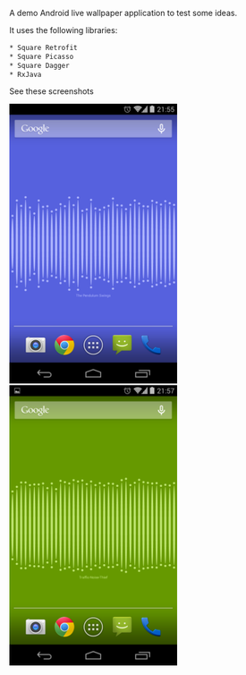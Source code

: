 A demo Android live wallpaper application to test some ideas.

It uses the following libraries:

    * Square Retrofit
    * Square Picasso
    * Square Dagger
    * RxJava
    
See these screenshots

 <img src="https://github.com/peter-tackage/assets/raw/master/screenshots/wallpaper-demo/Screenshot_2014-01-20-21-55-03.png" alt="Wallpaper Demo Screenshot 1" width="300"> 
  <img src="https://github.com/peter-tackage/assets/raw/master/screenshots/wallpaper-demo/Screenshot_2014-01-20-21-57-07.png" alt="Wallpaper Demo Screenshot 2" width="300"> 
